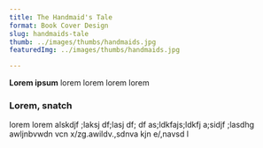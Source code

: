 ```yaml
---
title: The Handmaid's Tale   
format: Book Cover Design
slug: handmaids-tale
thumb: ../images/thumbs/handmaids.jpg
featuredImg: ../images/thumbs/handmaids.jpg

---
```


**Lorem ipsum**
lorem lorem lorem lorem

### Lorem, snatch
lorem lorem alskdjf ;laksj df;lasj df; df as;ldkfajs;ldkfj a;sidjf ;lasdhg awljnbvwdn vcn x/zg.awildv.,sdnva kjn e/,navsd l